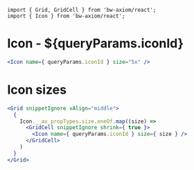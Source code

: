 ```imports
import { Grid, GridCell } from 'bw-axiom/react';
import { Icon } from 'bw-axiom/react';
```


# Icon - ${queryParams.iconId}

```jsx
<Icon name={ queryParams.iconId } size="5x" />
```


# Icon sizes

```jsx
<Grid snippetIgnore vAlign="middle">
  {
    Icon.__ax_propTypes.size.oneOf.map((size) =>
      <GridCell snippetIgnore shrink={ true }>
        <Icon name={ queryParams.iconId } size={ size } /> 
      </GridCell>
    )
  }
</Grid>
```
